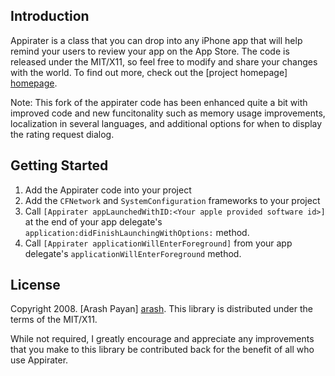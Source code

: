 Introduction
------------
Appirater is a class that you can drop into any iPhone app that will help remind your users
to review your app on the App Store. The code is released under the MIT/X11, so feel free to
modify and share your changes with the world. To find out more, check out the [project
homepage] [homepage].

Note: This fork of the appirater code has been enhanced quite a bit with improved code and 
new funcitonality such as memory usage improvements, localization in several languages,
and additional options for when to display the rating request dialog.

Getting Started
---------------
1. Add the Appirater code into your project
2. Add the `CFNetwork` and `SystemConfiguration` frameworks to your project
3. Call `[Appirater appLaunchedWithID:<Your apple provided software id>]` at the end of your app delegate's `application:didFinishLaunchingWithOptions:` method.
4. Call `[Appirater applicationWillEnterForeground]` from your app delegate's `applicationWillEnterForeground` method. 

License
-------
Copyright 2008. [Arash Payan] [arash].
This library is distributed under the terms of the MIT/X11.

While not required, I greatly encourage and appreciate any improvements that you make
to this library be contributed back for the benefit of all who use Appirater.

[homepage]: http://arashpayan.com/blog/index.php/2009/09/07/presenting-appirater/
[arash]: http://arashpayan.com